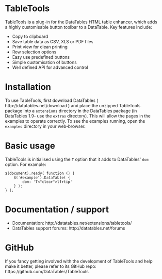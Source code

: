 <h1 id="tabletools">TableTools</h1>

<p>TableTools is a plug-in for the DataTables HTML table enhancer, which adds a highly customisable button toolbar to a DataTable. Key features include:</p>

<ul>
<li>Copy to clipboard</li>
<li>Save table data as CSV, XLS or PDF files</li>
<li>Print view for clean printing</li>
<li>Row selection options</li>
<li>Easy use predefined buttons</li>
<li>Simple customisation of buttons</li>
<li>Well defined API for advanced control</li>
</ul>

<h1 id="installation">Installation</h1>

<p>To use TableTools, first download DataTables ( http://datatables.net/download ) and place the unzipped TableTools package into a <code>extensions</code> directory in the DataTables package (in DataTables 1.9- use the <code>extras</code> directory). This will allow the pages in the examples to operate correctly. To see the examples running, open the <code>examples</code> directory in your web-browser.</p>

<h1 id="basic-usage">Basic usage</h1>

<p>TableTools is initialised using the <code>T</code> option that it adds to DataTables' <code>dom</code> option. For example:</p>

<pre><code class="js">$(document).ready( function () {
    $('#example').DataTable( {
        dom: 'T&lt;"clear"&gt;lfrtip'
    } );
} );
</code></pre>

<h1 id="documentation-%2F-support">Documentation / support</h1>

<ul>
<li>Documentation: http://datatables.net/extensions/tabletools/</li>
<li>DataTables support forums: http://datatables.net/forums</li>
</ul>

<h1 id="github">GitHub</h1>

<p>If you fancy getting involved with the development of TableTools and help make it better, please refer to its GitHub repo: https://github.com/DataTables/TableTools</p>
